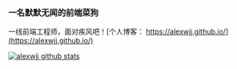 ### 一名默默无闻的前端菜狗 

一线前端工程师，面对疾风吧！[个人博客： https://alexwjj.github.io/](https://alexwjj.github.io/)

[![alexwjj github stats](https://github-readme-stats.vercel.app/api?username=alexwjj&show_icons=true&title_color=fff&icon_color=79ff97&text_color=9f9f9f&bg_color=151515)](https://github.com/anuraghazra/github-readme-stats)

